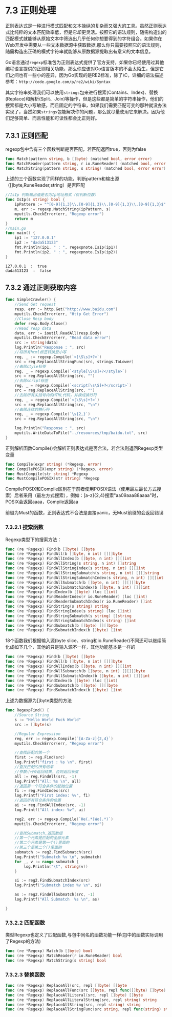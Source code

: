 # 7.3 正则处理

正则表达式是一种进行模式匹配和文本操纵的复杂而又强大的工具。虽然正则表达式比纯粹的文本匹配效率低，但是它却更灵活。按照它的语法规则，随需构造出的匹配模式就能够从原始文本中筛选出几乎任何你想要得到的字符组合。如果你在Web开发中需要从一些文本数据源中获取数据,那么你只需要按照它的语法规则，随需构造出正确的模式字符串就能够从原数据源提取出有意义的文本信息。

Go语言通过`regexp`标准包为正则表达式提供了官方支持，如果你已经使用过其他编程语言提供的正则相关功能，那么你应该对Go语言版本的不会太陌生，但是它们之间也有一些小的差异，因为Go实现的是RE2标准，除了\C，详细的语法描述参考：`http://code.google.com/p/re2/wiki/Syntax`

其实字符串处理我们可以使用`strings`包来进行搜索(Contains、Index)、替换(Replace)和解析(Split、Join)等操作，但是这些都是简单的字符串操作，他们的搜索都是大小写敏感，而且固定的字符串，如果我们需要匹配可变的那种就没办法实现了，当然如果`strings`包能解决你的问题，那么就尽量使用它来解决。因为他们足够简单、而且性能和可读性都会比正则好。

## 7.3.1 正则匹配

regexp包中含有三个函数判断是否匹配，若匹配返回true，否则为false

```go
func Match(pattern string, b []byte) (matched bool, error error)
func MatchReader(pattern string, r io.RuneReader) (matched bool, error error)
func MatchString(pattern string, s string) (matched bool, error error)
```

上述的三个函数实现了同样的功能，判断pattern和输出源（[]byte,RuneReader,string）是否匹配

```go
//IsIp 判断输出值是否为Ip地址格式（仅判断位数）
func IsIp(s string) bool {
	ipPattern := "^[0-9]{1,3}\\.[0-9]{1,3}\\.[0-9]{1,3}\\.[0-9]{1,3}$"
	m, err := regexp.MatchString(ipPattern, s)
	myutils.CheckError(err, "Regexp error")
	return m
}
//main.go
func main() {
	ip1 := "127.0.0.1"
	ip2 := "dada513123"
	fmt.Println(ip1, " : ", regexpnote.IsIp(ip1))
	fmt.Println(ip2, " : ", regexpnote.IsIp(ip2))
}
```

```
127.0.0.1  :  true
dada513123  :  false
```

## 7.3.2 通过正则获取内容

```go
func SimpleCrawler() {
	//Send Get request
	resp, err := http.Get("http://www.baidu.com")
	myutils.CheckError(err, "Http Get Error")
	//Close Resp body
	defer resp.Body.Close()
	//Read resp data
	data, err := ioutil.ReadAll(resp.Body)
	myutils.CheckError(err, "Read data error")
	src := string(data)
	log.Println("Response : ", src)
	//将所有html标签转换至小写
	reg, _ := regexp.Compile(`<[\S\s]+?>`)
	src = reg.ReplaceAllStringFunc(src, strings.ToLower)
	//去除style标签
	reg, _ = regexp.Compile(`<style[\S\s]+?</style>`)
	src = reg.ReplaceAllString(src, "")
	//去除script标签
	reg, _ = regexp.Compile(`<script[\s\S]+?</script>`)
	src = reg.ReplaceAllString(src, "")
	//去除所有尖括号内的HTML代码，并换成换行符
	reg, _ = regexp.Compile(`<[\S\s]+?>`)
	src = reg.ReplaceAllString(src, "\n")
	//去除连续的换行符
	reg, _ = regexp.Compile(`\s{2,}`)
	src = reg.ReplaceAllString(src, "\n")

	log.Println("Response : ", src)
	myutils.WriteDataToFile("../resources/tmp/baidu.txt", src)
}
```

正则解析函数Compile()会解析正则表达式是否合法，若合法则返回Regexp类型变量

 ```go
 func Compile(expr string) (*Regexp, error)
 func CompilePOSIX(expr string) (*Regexp, error)
 func MustCompile(str string) *Regexp
 func MustCompilePOSIX(str string) *Regexp
 ```

CompilePOSIX和Compile区别在于前者使用POSIX语法（使用最左最长方式搜索）后者采用（最左方式搜索），例如：[a-z]{2,4}搜索"aa09aaa88aaaa"时，POSIX会返回aaaa，Compile返回aa

前缀为Must的函数，正则表达式不合法是直接panic，无Must前缀的会返回错误

### 7.3.2.1 搜索函数

Regexp类型下的搜索方法：

```go
func (re *Regexp) Find(b []byte) []byte
func (re *Regexp) FindAll(b []byte, n int) [][]byte
func (re *Regexp) FindAllIndex(b []byte, n int) [][]int
func (re *Regexp) FindAllString(s string, n int) []string
func (re *Regexp) FindAllStringIndex(s string, n int) [][]int
func (re *Regexp) FindAllStringSubmatch(s string, n int) [][]string
func (re *Regexp) FindAllStringSubmatchIndex(s string, n int) [][]int
func (re *Regexp) FindAllSubmatch(b []byte, n int) [][][]byte
func (re *Regexp) FindAllSubmatchIndex(b []byte, n int) [][]int
func (re *Regexp) FindIndex(b []byte) (loc []int)
func (re *Regexp) FindReaderIndex(r io.RuneReader) (loc []int)
func (re *Regexp) FindReaderSubmatchIndex(r io.RuneReader) []int
func (re *Regexp) FindString(s string) string
func (re *Regexp) FindStringIndex(s string) (loc []int)
func (re *Regexp) FindStringSubmatch(s string) []string
func (re *Regexp) FindStringSubmatchIndex(s string) []int
func (re *Regexp) FindSubmatch(b []byte) [][]byte
func (re *Regexp) FindSubmatchIndex(b []byte) []int
```

18个函数我们根据输入源(byte slice、string和io.RuneReader)不同还可以继续简化成如下几个，其他的只是输入源不一样，其他功能基本是一样的

```go
func (re *Regexp) Find(b []byte) []byte
func (re *Regexp) FindAll(b []byte, n int) [][]byte
func (re *Regexp) FindAllIndex(b []byte, n int) [][]int
func (re *Regexp) FindAllSubmatch(b []byte, n int) [][][]byte
func (re *Regexp) FindAllSubmatchIndex(b []byte, n int) [][]int
func (re *Regexp) FindIndex(b []byte) (loc []int)
func (re *Regexp) FindSubmatch(b []byte) [][]byte
func (re *Regexp) FindSubmatchIndex(b []byte) []int
```

上述为数据源为[]byte类型的方法

```go
func RegexpFind() {
	//Source String
	s := "Hello World Fuck World"
	src := []byte(s)

	//Regular Expression
	reg, err := regexp.Compile(`[A-Za-z]{2,4}`)
	myutils.CheckError(err, "Regexp error")

	//查找匹配的第一个
	first := reg.Find(src)
	log.Printf("first : %s \n", first)
	//查找匹配的所有结果
	//参数小于0返回结果，否则返回长度
	all := reg.FindAll(src, -1)
	log.Printf("All: %s \n", all)
	//返回第一个符合条件的起始位置
	fi := reg.FindIndex(src)
	log.Printf("First index: %v", fi)
	//返回所有符合条件的位置
	ai := reg.FindAllIndex(src, -1)
	log.Printf("All index: %v", ai)

	reg2, err := regexp.Compile(`He(.*)Wo(.*)`)
	myutils.CheckError(err, "Regexp error")

	//查找Submatch,返回数组
	//第一个元素是匹配的全部元素
	//第二个元素是第一个()里面的
	//第三个是第二个()里面的
	submatch := reg2.FindSubmatch(src)
	log.Printf("Submatch %v \n", submatch)
	for _, v := range submatch {
		log.Println("\t", string(v))
	}

	si := reg2.FindSubmatchIndex(src)
	log.Printf("Submatch index %v \n", si)

	as := reg2.FindAllSubmatch(src, -1)
	log.Printf("All Submatch  %s \n", as)

}

```

### 7.3.2.2 匹配函数

类型Regexp也定义了匹配函数,与包中同名的函数功能一样(包中的函数实际调用了Regexp的方法)

```go
func (re *Regexp) Match(b []byte) bool
func (re *Regexp) MatchReader(r io.RuneReader) bool
func (re *Regexp) MatchString(s string) bool
```

### 7.3.2.3 替换函数

```go
func (re *Regexp) ReplaceAll(src, repl []byte) []byte
func (re *Regexp) ReplaceAllFunc(src []byte, repl func([]byte) []byte) []byte
func (re *Regexp) ReplaceAllLiteral(src, repl []byte) []byte
func (re *Regexp) ReplaceAllLiteralString(src, repl string) string
func (re *Regexp) ReplaceAllString(src, repl string) string
func (re *Regexp) ReplaceAllStringFunc(src string, repl func(string) string) string
```

